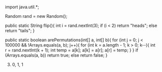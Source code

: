 import java.util.*;

Random rand = new Random();

public static String flip(){
    int i = rand.nextInt(3);
    if (i < 2)
        return "heads";
    else
        return "tails";
}

public static boolean arePermutations(int[] a, int[] b){
	for (int j = 0; j < 100000 && !Arrays.equals(a, b); j++){
		for (int k = a.length - 1; k > 0; k--){
			int r = rand.nextInt(k + 1);
			int temp = a[k];
			a[k] = a[r];
			a[r] = temp;
		}
	}
	if (Arrays.equals(a, b))
		return true;
	else
		return false;
}

3. 0, 1, 1